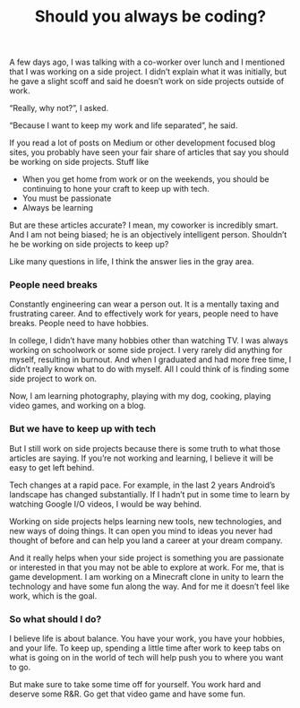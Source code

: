﻿---
title: "Should you always be coding?"
layout: post
excerpt_separator: <!--more-->
---

A few days ago, I was talking with a co-worker over lunch and I mentioned that I was working on a side project. I didn’t explain what it was initially, but he gave a slight scoff and said he doesn’t work on side projects outside of work. 

<!--more-->

“Really, why not?”, I asked.

“Because I want to keep my work and life separated”, he said.

If you read a lot of posts on Medium or other development focused blog sites, you probably have seen your fair share of articles that say you should be working on side projects. Stuff like 

* When you get home from work or on the weekends, you should be continuing to hone your craft to keep up with tech.  
* You must be passionate
* Always be learning

But are these articles accurate? I mean, my coworker is incredibly smart. And I am not being biased; he is an objectively intelligent person. Shouldn’t he be working on side projects to keep up?

Like many questions in life, I think the answer lies in the gray area.

### People need breaks

Constantly engineering can wear a person out. It is a mentally taxing and frustrating career. And to effectively work for years, people need to have breaks. People need to have hobbies. 

In college, I didn’t have many hobbies other than watching TV. I was always working on schoolwork or some side project. I very rarely did anything for myself, resulting in burnout. And when I graduated and had more free time, I didn’t really know what to do with myself. All I could think of is finding some side project to work on. 

Now, I am learning photography, playing with my dog, cooking, playing video games, and working on a blog.

### But we have to keep up with tech

But I still work on side projects because there is some truth to what those articles are saying. If you’re not working and learning, I believe it will be easy to get left behind. 

Tech changes at a rapid pace. For example, in the last 2 years Android’s landscape has changed substantially. If I hadn’t put in some time to learn by watching Google I/O videos, I would be way behind.

Working on side projects helps learning new tools, new technologies, and new ways of doing things. It can open you mind to ideas you never had thought of before and can help you land a career at your dream company.

And it really helps when your side project is something you are passionate or interested in that you may not be able to explore at work. For me, that is game development. I am working on a Minecraft clone in unity to learn the technology and have some fun along the way. And for me it doesn’t feel like work, which is the goal.

### So what should I do?

I believe life is about balance. You have your work, you have your hobbies, and your life. To keep up, spending a little time after work to keep tabs on what is going on in the world of tech will help push you to where you want to go. 

But make sure to take some time off for yourself. You work hard and deserve some R&R. Go get that video game and have some fun.
